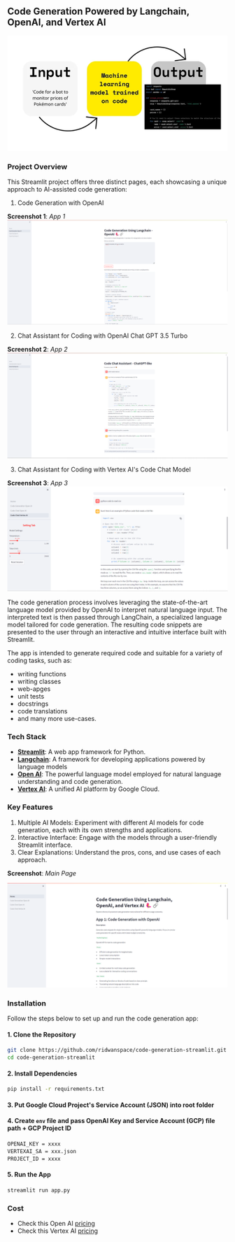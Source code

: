 ## Code Generation Powered by Langchain, OpenAI, and Vertex AI 

![Code Generation](./assets/code-generation.png)

### Project Overview
This Streamlit project offers three distinct pages, each showcasing a unique approach to AI-assisted code generation:

1. Code Generation with OpenAI

**Screenshot 1**: _App 1_
![App 1](./assets/page1.png)

2. Chat Assistant for Coding with OpenAI Chat GPT 3.5 Turbo

**Screenshot 2**: _App 2_
![App 1](./assets/page2.png)

3. Chat Assistant for Coding with Vertex AI's Code Chat Model

**Screenshot 3**: _App 3_
![App 1](./assets/page3.png)

The code generation process involves leveraging the state-of-the-art language model provided by OpenAI to interpret natural language input. The interpreted text is then passed through LangChain, a specialized language model tailored for code generation. The resulting code snippets are presented to the user through an interactive and intuitive interface built with Streamlit.

The app is intended to generate required code and suitable for a variety of coding tasks, such as:

* writing functions
* writing classes
* web-apges
* unit tests
* docstrings
* code translations
* and many more use-cases.

### Tech Stack
* [**Streamlit**](https://streamlit.io/): A web app framework for Python.
* [**Langchain**](https://python.langchain.com/docs/integrations/chat/openai): A framework for developing applications powered by language models
* [**Open AI**](https://platform.openai.com/docs/overview): The powerful language model employed for natural language understanding and code generation.
* [**Vertex AI**](https://cloud.google.com/vertex-ai/?hl=en): A unified AI platform by Google Cloud.

### Key Features
1. Multiple AI Models: Experiment with different AI models for code generation, each with its own strengths and applications.
2. Interactive Interface: Engage with the models through a user-friendly Streamlit interface.
3. Clear Explanations: Understand the pros, cons, and use cases of each approach.

**Screenshot**: _Main Page_

![Screenshot1](./assets/main-page.png)

### Installation
Follow the steps below to set up and run the code generation app:

#### 1. Clone the Repository

```bash
git clone https://github.com/ridwanspace/code-generation-streamlit.git
cd code-generation-streamlit
```

#### 2. Install Dependencies
```bash
pip install -r requirements.txt
```

#### 3. Put Google Cloud Project's Service Account (JSON) into root folder

#### 4. Create `env` file and pass OpenAI Key and Service Account (GCP) file path + GCP Project ID
```bash
OPENAI_KEY = xxxx
VERTEXAI_SA = xxx.json
PROJECT_ID = xxxx
```

#### 5. Run the App
```bash
streamlit run app.py
```


### Cost
- Check this Open AI [pricing](https://openai.com/pricing)
- Check this Vertex AI [pricing](https://cloud.google.com/vertex-ai/pricing)


